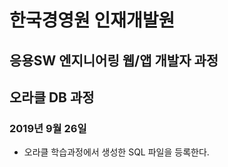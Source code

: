 # 한국경영원 인재개발원
## 응용SW 엔지니어링 웹/앱 개발자 과정
## 오라클 DB 과정
### 2019년 9월 26일

* 오라클 학습과정에서 생성한 SQL 파일을 등록한다.
